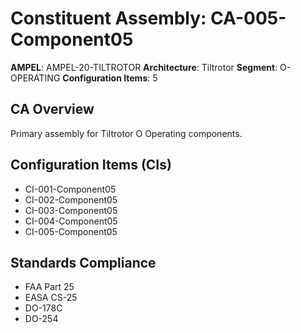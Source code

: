 # Constituent Assembly: CA-005-Component05

**AMPEL**: AMPEL-20-TILTROTOR
**Architecture**: Tiltrotor
**Segment**: O-OPERATING
**Configuration Items**: 5

## CA Overview
Primary assembly for Tiltrotor O Operating components.

## Configuration Items (CIs)
- CI-001-Component05
- CI-002-Component05
- CI-003-Component05
- CI-004-Component05
- CI-005-Component05

## Standards Compliance
- FAA Part 25
- EASA CS-25
- DO-178C
- DO-254
